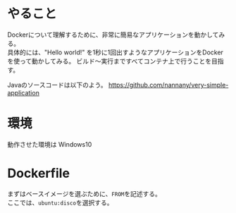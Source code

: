 # やること

Dockerについて理解するために、非常に簡易なアプリケーションを動かしてみる。  
具体的には、"Hello world!" を1秒に1回出すようなアプリケーションをDockerを使って動かしてみる。
ビルド〜実行まですべてコンテナ上で行うことを目指す。
  
Javaのソースコードは以下のよう。
https://github.com/nannany/very-simple-application

# 環境

動作させた環境は
Windows10

# Dockerfile



まずはベースイメージを選ぶために、`FROM`を記述する。  
ここでは、`ubuntu:disco`を選択する。  

